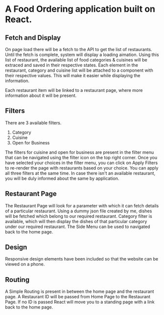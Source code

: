 # A Food Ordering application built on React.

## Fetch and Display
On page load there will be a fetch to the API to get the list of restaurants. Until the fetch is complete, system will display a loading aimation. 
Using this list of restaurant, the available list of food categories & cuisines will be extraced and saved in their respective states.
Each element in the restaurant, category and cuisine list will be attached to a component with their respective values. This will make it easier while displaying the information.

Each restaurant item will be linked to a restaurant page, where more information about it will be present.

## Filters
There are 3 available filters.
1. Category
2. Cuisine
3. Open for Business

The filters for cuisine and open for business are present in the filter menu that can be navigated using the filter icon on the top right corner.
Once you have selected your choices in the filter menu, you can click on Apply Filters to re-render the page with restaurants based on your choice.
You can apply all three filters at the same time.
In case there isn't an available restaurant, you will be duly informed about the same by application.

## Restaurant Page
The Restaurant Page will look for a parameter with which it can fetch details of a particular restaurant.
Using a dummy json file created by me, dishes will be fetched which belong to our required restaurant.
Category filter is available, which will then display the dishes of that particular category under our required restaurant.
The Side Menu can be used to navigated back to the home page.

## Design
Responsive design elements have been included so that the website can be viewed on a phone.

## Routing
A Simple Routing is present in between the home page and the restaurant page.
A Restaurant ID will be passed from Home Page to the Restaurant Page.
If no ID is passed React will move you to a standing page with a link back to the home page.